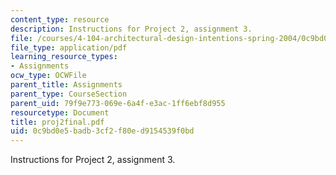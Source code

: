 ```yaml
---
content_type: resource
description: Instructions for Project 2, assignment 3.
file: /courses/4-104-architectural-design-intentions-spring-2004/0c9bd0e5badb3cf2f80ed9154539f0bd_proj2final.pdf
file_type: application/pdf
learning_resource_types:
- Assignments
ocw_type: OCWFile
parent_title: Assignments
parent_type: CourseSection
parent_uid: 79f9e773-069e-6a4f-e3ac-1ff6ebf8d955
resourcetype: Document
title: proj2final.pdf
uid: 0c9bd0e5-badb-3cf2-f80e-d9154539f0bd
---
```

Instructions for Project 2, assignment 3.

